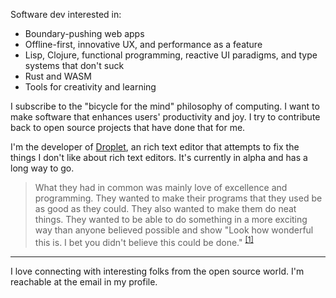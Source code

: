 Software dev interested in:

* Boundary-pushing web apps
* Offline-first, innovative UX, and performance as a feature
* Lisp, Clojure, functional programming, reactive UI paradigms, and type systems that don't suck
* Rust and WASM
* Tools for creativity and learning

I subscribe to the "bicycle for the mind" philosophy of computing. I want to make software that enhances users' productivity and joy. I try to contribute back to open source projects that have done that for me.

I'm the developer of [Droplet](https://www.dropletwriter.com/), an rich text editor that attempts to fix the things I don't like about rich text editors. It's currently in alpha and has a long way to go.

> What they had in common was mainly love of excellence and programming. They wanted to make their programs that they used be as good as they could. They also wanted to make them do neat things. They wanted to be able to do something in a more exciting way than anyone believed possible and show "Look how wonderful this is. I bet you didn't believe this could be done." <sup>[[1]](https://web.archive.org/web/20240727050620/https://en.wikipedia.org/wiki/Hackers_Wizards_of_the_Electronic_Age)</sup>

---

I love connecting with interesting folks from the open source world. I'm reachable at the email in my profile.
